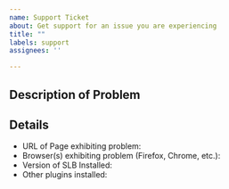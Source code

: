 ```yaml
---
name: Support Ticket
about: Get support for an issue you are experiencing
title: ""
labels: support
assignees: ''

---
```


## Description of Problem



## Details

* URL of Page exhibiting problem: 
* Browser(s) exhibiting problem (Firefox, Chrome, etc.): 
* Version of SLB Installed: 
* Other plugins installed:
